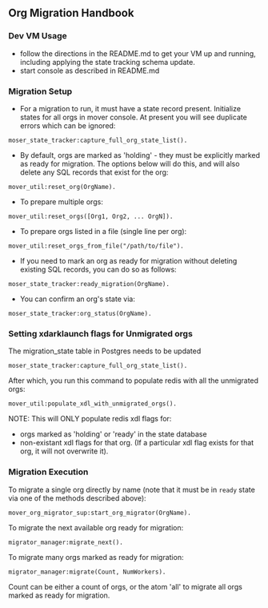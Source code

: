 ## Org Migration Handbook

### Dev VM Usage

* follow the directions in the README.md to get your VM
  up and running, including applying the state tracking schema update.
* start console as described in README.md

### Migration Setup
* For a migration to run, it must have a state record present.
  Initialize states for all orgs in mover console.  At present you will
  see duplicate errors which can be ignored:

```
moser_state_tracker:capture_full_org_state_list().
```

* By default, orgs are marked as 'holding' - they must be explicitly
marked as ready for migration. The options below will do this, and will also
  delete any SQL records that exist for the org:

```
mover_util:reset_org(OrgName).

```
* To prepare multiple orgs:

```
mover_util:reset_orgs([Org1, Org2, ... OrgN]).
```
* To prepare orgs listed in a file (single line per org):

```
mover_util:reset_orgs_from_file("/path/to/file").
```
* If you need to mark an org as ready for migration without deleting
  existing SQL records, you can do so as follows:

```
moser_state_tracker:ready_migration(OrgName).
```
* You can confirm an org's state via:

```
moser_state_tracker:org_status(OrgName).
```

### Setting xdarklaunch flags for Unmigrated orgs

The migration_state table in Postgres needs to be updated
```
moser_state_tracker:capture_full_org_state_list().
```

After which, you run this command to populate redis with all the unmigrated orgs:
```
mover_util:populate_xdl_with_unmigrated_orgs().
```

NOTE: This will ONLY populate redis xdl flags for:
  - orgs marked as 'holding' or 'ready' in the state database
  - non-existant xdl flags for that org. (If a particular xdl flag exists for that org, it will not overwrite it).

### Migration Execution

To migrate a single org directly by name (note that it must be in
`ready` state via one of the methods described above):

```
mover_org_migrator_sup:start_org_migrator(OrgName).
```

To migrate the next available org ready for migration:

```
migrator_manager:migrate_next().
```

To migrate many orgs marked as ready for migration:

```
migrator_manager:migrate(Count, NumWorkers).
```

Count can be either a count of orgs, or the atom 'all' to migrate all
orgs marked as ready for migration.


